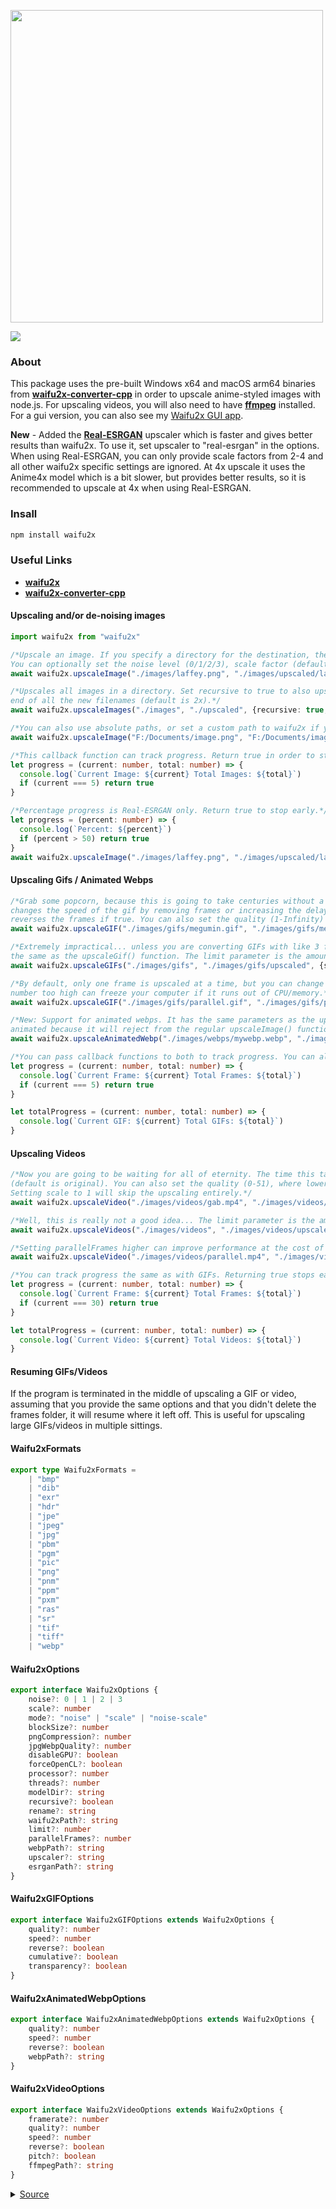 <div align="left">
  <p>
    <a href="https://tenpi.github.io/waifu2x/"><img src="https://raw.githubusercontent.com/Tenpi/waifu2x/master/assets/waifu2xlogo.png" width="500" /></a>
  </p>
  <p>
    <a href="https://nodei.co/npm/waifu2x/"><img src="https://nodei.co/npm/waifu2x.png" /></a>
  </p>
</div>

### About
This package uses the pre-built Windows x64 and macOS arm64 binaries from [**waifu2x-converter-cpp**](https://github.com/DeadSix27/waifu2x-converter-cpp) in order to upscale anime-styled images with node.js. For upscaling videos, you will also need
to have [**ffmpeg**](https://ffmpeg.org/) installed. For a gui version, you can also see my [Waifu2x GUI app](https://github.com/Tenpi/Waifu2x-GUI).

**New** - Added the [**Real-ESRGAN**](https://github.com/xinntao/Real-ESRGAN) upscaler which is faster and gives better results than waifu2x. To use it,
set upscaler to "real-esrgan" in the options. When using Real-ESRGAN, you can only provide scale factors from 2-4 and all other waifu2x specific settings are ignored. At 4x upscale it uses the Anime4x model which is a bit slower, but provides better results, so it is recommended to upscale at 4x when using Real-ESRGAN.

### Insall
```ts
npm install waifu2x
```

### Useful Links
- [**waifu2x**](https://github.com/nagadomi/waifu2x)
- [**waifu2x-converter-cpp**](https://github.com/DeadSix27/waifu2x-converter-cpp)

#### Upscaling and/or de-noising images
```ts
import waifu2x from "waifu2x"

/*Upscale an image. If you specify a directory for the destination, the default name will be originalName2x. 
You can optionally set the noise level (0/1/2/3), scale factor (default 2.0), mode (noise/scale/noise-scale), pngCompression (0-9), and jpgWebpQuality (0-101).*/
await waifu2x.upscaleImage("./images/laffey.png", "./images/upscaled/laffey2x.png", {noise: 2, scale: 2.0})

/*Upscales all images in a directory. Set recursive to true to also upscale all images in all sub directories, or to false to only scale images in that specific folder (this is the default). The rename will be appended to the
end of all the new filenames (default is 2x).*/
await waifu2x.upscaleImages("./images", "./upscaled", {recursive: true, rename: "2x"}, progress)

/*You can also use absolute paths, or set a custom path to waifu2x if you are bundling it yourself. It must be the path to the folder that waifu2x-converter-cpp.exe is in.*/
await waifu2x.upscaleImage("F:/Documents/image.png", "F:/Documents/image2x.png", {waifu2xPath: "F:/Documents/waifu2x"})

/*This callback function can track progress. Return true in order to stop early.*/
let progress = (current: number, total: number) => {
  console.log(`Current Image: ${current} Total Images: ${total}`)
  if (current === 5) return true
}

/*Percentage progress is Real-ESRGAN only. Return true to stop early.*/
let progress = (percent: number) => {
  console.log(`Percent: ${percent}`)
  if (percent > 50) return true
}
await waifu2x.upscaleImage("./images/laffey.png", "./images/upscaled/laffey2x.png", {scale: 4, upscaler: "real-esrgan"}, progress)
```

#### Upscaling Gifs / Animated Webps
```ts
/*Grab some popcorn, because this is going to take centuries without a high-end gpu. The speed parameter
changes the speed of the gif by removing frames or increasing the delay between frames. The reverse parameter
reverses the frames if true. You can also set the quality (1-Infinity) where lower is better. Setting scale to 1 skips the upscaling entirely.*/
await waifu2x.upscaleGIF("./images/gifs/megumin.gif", "./images/gifs/megumin2x.gif", {quality: 10, speed: 1.5, reverse: true}, progress)

/*Extremely impractical... unless you are converting GIFs with like 3 frames. The speed parameter is
the same as the upscaleGif() function. The limit parameter is the amount of gifs to process.*/
await waifu2x.upscaleGIFs("./images/gifs", "./images/gifs/upscaled", {speed: 1.0, limit: 10}, totalProgress, progress)

/*By default, only one frame is upscaled at a time, but you can change this with the option parallelFrames. Note that setting this
number too high can freeze your computer if it runs out of CPU/memory.*/
await waifu2x.upscaleGIF("./images/gifs/parallel.gif", "./images/gifs/parallel.gif", {parallelFrames: 3}, progress)

/*New: Support for animated webps. It has the same parameters as the upscaleGIF function, pretty much. You can tell that a webp is
animated because it will reject from the regular upscaleImage() function.*/
await waifu2x.upscaleAnimatedWebp("./images/webps/mywebp.webp", "./images/webps/mywebp2x.webp", {scale: 2}, progress)

/*You can pass callback functions to both to track progress. You can also return true in order to stop early.*/
let progress = (current: number, total: number) => {
  console.log(`Current Frame: ${current} Total Frames: ${total}`)
  if (current === 5) return true
}

let totalProgress = (current: number, total: number) => {
  console.log(`Current GIF: ${current} Total GIFs: ${total}`)
}
```

#### Upscaling Videos
```ts
/*Now you are going to be waiting for all of eternity. The time this takes is heavily dependent on the framerate
(default is original). You can also set the quality (0-51), where lower is better, and speed (0.5-100) and reverse as with the GIF.
Setting scale to 1 will skip the upscaling entirely.*/
await waifu2x.upscaleVideo("./images/videos/gab.mp4", "./images/videos/gab2x.mp4", {framerate: 24, quality: 16, speed: 1.5}, progress)

/*Well, this is really not a good idea... The limit parameter is the amount of videos to process.*/
await waifu2x.upscaleVideos("./images/videos", "./images/videos/upscaled", {reverse: true, limit: 10}, totalProgress, progress)

/*Setting parallelFrames higher can improve performance at the cost of using more resources.*/
await waifu2x.upscaleVideo("./images/videos/parallel.mp4", "./images/videos/parallel.mp4", {parallelFrames: 3}, progress)

/*You can track progress the same as with GIFs. Returning true stops early.*/
let progress = (current: number, total: number) => {
  console.log(`Current Frame: ${current} Total Frames: ${total}`)
  if (current === 30) return true
}

let totalProgress = (current: number, total: number) => {
  console.log(`Current Video: ${current} Total Videos: ${total}`)
}
```

#### Resuming GIFs/Videos

If the program is terminated in the middle of upscaling a GIF or video, assuming that you provide the same options and that you didn't delete the frames folder, it will resume where it left off. This is useful for upscaling large GIFs/videos in multiple sittings.

#### Waifu2xFormats
```ts
export type Waifu2xFormats = 
    | "bmp"
    | "dib"
    | "exr"
    | "hdr"
    | "jpe" 
    | "jpeg" 
    | "jpg" 
    | "pbm" 
    | "pgm" 
    | "pic" 
    | "png" 
    | "pnm" 
    | "ppm" 
    | "pxm" 
    | "ras" 
    | "sr" 
    | "tif" 
    | "tiff" 
    | "webp" 
```

#### Waifu2xOptions
```ts
export interface Waifu2xOptions {
    noise?: 0 | 1 | 2 | 3
    scale?: number
    mode?: "noise" | "scale" | "noise-scale"
    blockSize?: number
    pngCompression?: number
    jpgWebpQuality?: number
    disableGPU?: boolean
    forceOpenCL?: boolean
    processor?: number
    threads?: number
    modelDir?: string
    recursive?: boolean
    rename?: string
    waifu2xPath?: string
    limit?: number
    parallelFrames?: number
    webpPath?: string
    upscaler?: string
    esrganPath?: string
}
```

#### Waifu2xGIFOptions
```ts
export interface Waifu2xGIFOptions extends Waifu2xOptions {
    quality?: number
    speed?: number
    reverse?: boolean
    cumulative?: boolean
    transparency?: boolean
}
```

#### Waifu2xAnimatedWebpOptions
```ts
export interface Waifu2xAnimatedWebpOptions extends Waifu2xOptions {
    quality?: number
    speed?: number
    reverse?: boolean
    webpPath?: string
}
```

#### Waifu2xVideoOptions
```ts
export interface Waifu2xVideoOptions extends Waifu2xOptions {
    framerate?: number
    quality?: number
    speed?: number
    reverse?: boolean
    pitch?: boolean
    ffmpegPath?: string
}
```
<details>
<summary>
<a href="https://www.pixiv.net/en/artworks/73851578">Source</a>
</summary>

`laffey.jpg`

<img src="https://raw.githubusercontent.com/Tenpi/waifu2x/master/assets/laffey.jpg" />

`laffey2x.png`

<img src="https://raw.githubusercontent.com/Tenpi/waifu2x/master/assets/laffey2x.jpg" />

</details>

